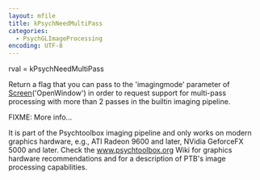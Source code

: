 ```yaml
---
layout: mfile
title: kPsychNeedMultiPass
categories:
  - PsychGLImageProcessing
encoding: UTF-8
---
```


rval = kPsychNeedMultiPass

Return a flag that you can pass to the 'imagingmode' parameter of
[Screen](/docs/Screen)('OpenWindow') in order to request support for multi-pass
processing with more than 2 passes in the builtin imaging pipeline.

FIXME: More info...

It is part of the Psychtoolbox imaging pipeline and only works on modern
graphics hardware, e.g., ATI Radeon 9600 and later, NVidia GeforceFX 5000
and later. Check the www.psychtoolbox.org Wiki for graphics hardware
recommendations and for a description of PTB's image processing
capabilities.